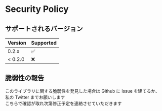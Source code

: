 # Security Policy

## サポートされるバージョン

| Version | Supported          |
| ------- | ------------------ |
| 0.2.x   | :white_check_mark: |
| < 0.2.0 | :x:                |

## 脆弱性の報告

このライブラリに関する脆弱性を発見した場合は Github に Issue を建てるか、私の Twitter までお願いします  
こちらで確認が取れ次第修正予定を連絡させていただきます

